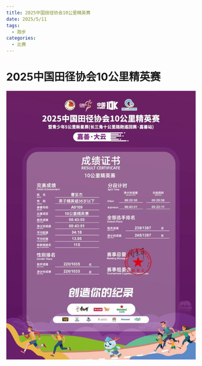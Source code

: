 ```yaml
---
title: 2025中国田径协会10公里精英赛
date: 2025/5/11
tags:
  - 跑步
categories:
  - 比赛
---
```


# 2025中国田径协会10公里精英赛

![](../img/34.png)
